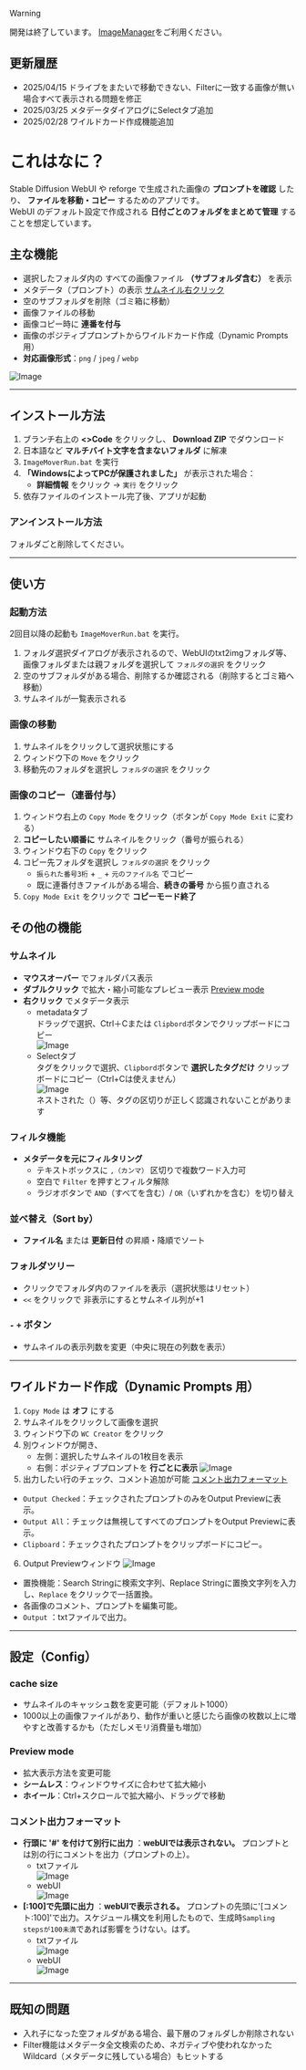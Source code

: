>[!WARNING]
>開発は終了しています。
>[ImageManager](https://github.com/Tail954/ImageManager)をご利用ください。


## 更新履歴
- 2025/04/15   ドライブをまたいで移動できない、Filterに一致する画像が無い場合すべて表示される問題を修正
- 2025/03/25   メタデータダイアログにSelectタブ追加
- 2025/02/28   ワイルドカード作成機能追加

# これはなに？

Stable Diffusion WebUI や reforge で生成された画像の **プロンプトを確認** したり、 **ファイルを移動・コピー** するためのアプリです。\
WebUI のデフォルト設定で作成される **日付ごとのフォルダをまとめて管理** することを想定しています。

## 主な機能
- 選択したフォルダ内の すべての画像ファイル **（サブフォルダ含む）** を表示
- メタデータ（プロンプト）の表示 [サムネイル右クリック](#サムネイル)
- 空のサブフォルダを削除（ゴミ箱に移動）
- 画像ファイルの移動
- 画像コピー時に **連番を付与** 
- 画像のポジティブプロンプトからワイルドカード作成（Dynamic Prompts 用）
- **対応画像形式**：`png` / `jpeg` / `webp`

![Image](https://github.com/user-attachments/assets/649081b0-2bfe-4c19-9615-0e4bba554462)

---
## インストール方法
1. ブランチ右上の **<>Code** をクリックし、 **Download ZIP** でダウンロード
2. 日本語など **マルチバイト文字を含まないフォルダ** に解凍
3. `ImageMoverRun.bat` を実行
4. **「WindowsによってPCが保護されました」** が表示された場合：
   - **詳細情報** をクリック → `実行` をクリック
5. 依存ファイルのインストール完了後、アプリが起動

### アンインストール方法
フォルダごと削除してください。

---
## 使い方
### 起動方法
2回目以降の起動も `ImageMoverRun.bat` を実行。

1. フォルダ選択ダイアログが表示されるので、WebUIのtxt2imgフォルダ等、画像フォルダまたは親フォルダを選択して `フォルダの選択` をクリック
2. 空のサブフォルダがある場合、削除するか確認される（削除するとゴミ箱へ移動）
3. サムネイルが一覧表示される

### 画像の移動
1. サムネイルをクリックして選択状態にする
2. ウィンドウ下の `Move` をクリック
3. 移動先のフォルダを選択し `フォルダの選択` をクリック

### 画像のコピー（連番付与）
1. ウィンドウ右上の `Copy Mode` をクリック（ボタンが `Copy Mode Exit` に変わる）
2. **コピーしたい順番に** サムネイルをクリック（番号が振られる）
3. ウィンドウ右下の `Copy` をクリック
4. コピー先フォルダを選択し `フォルダの選択` をクリック
   - `振られた番号3桁` + `_` + `元のファイル名` でコピー
   - 既に連番付きファイルがある場合、**続きの番号** から振り直される
5. `Copy Mode Exit` をクリックで **コピーモード終了**

## その他の機能
### サムネイル
- **マウスオーバー** でフォルダパス表示
- **ダブルクリック** で拡大・縮小可能なプレビュー表示 [Preview mode](#preview-mode)
- **右クリック** でメタデータ表示
   - metadataタブ  
   ドラッグで選択、Ctrl＋Cまたは `Clipbord`ボタンでクリップボードにコピー  
   ![Image](https://github.com/user-attachments/assets/457aebaa-c0a5-4986-9f08-9b2660edbc7b)
   - Selectタブ  
   タグをクリックで選択、`Clipbord`ボタンで **選択したタグだけ** クリップボードにコピー（Ctrl+Cは使えません）  
   ![Image](https://github.com/user-attachments/assets/c2d0101f-9828-4356-b45f-652c9112c7df)  
   ネストされた（）等、タグの区切りが正しく認識されないことがあります  

### フィルタ機能
- **メタデータを元にフィルタリング**
  - テキストボックスに `,（カンマ）` 区切りで複数ワード入力可
  - 空白で `Filter` を押すとフィルタ解除
  - ラジオボタンで `AND`（すべてを含む）/ `OR`（いずれかを含む）を切り替え

### 並べ替え（Sort by）
- **ファイル名** または **更新日付** の昇順・降順でソート

### フォルダツリー
- クリックでフォルダ内のファイルを表示（選択状態はリセット）
- `<<` をクリックで 非表示にするとサムネイル列が+1

### `-` `+` ボタン
- サムネイルの表示列数を変更（中央に現在の列数を表示）

---
## ワイルドカード作成（Dynamic Prompts 用）
1. `Copy Mode` は **オフ** にする
2. サムネイルをクリックして画像を選択
3. ウィンドウ下の `WC Creator` をクリック
4. 別ウィンドウが開き、
   - 左側：選択したサムネイルの1枚目を表示
   - 右側：ポジティブプロンプトを **行ごとに表示**
![Image](https://github.com/user-attachments/assets/c41280a8-b132-46c9-8bf1-c147e3c7ced8)
5. 出力したい行のチェック、コメント追加が可能 [コメント出力フォーマット](#コメント出力フォーマット)
  - `Output Checked`：チェックされたプロンプトのみをOutput Previewに表示。
  - `Output All`：チェックは無視してすべてのプロンプトをOutput Previewに表示。
  - `Clipboard`：チェックされたプロンプトをクリップボードにコピー。
6. Output Previewウィンドウ
![Image](https://github.com/user-attachments/assets/b0530e8b-dc81-47e0-9739-cbe39f48b1f1)
  - 置換機能：Search Stringに検索文字列、Replace Stringに置換文字列を入力し、`Replace` をクリックで一括置換。
  - 各画像のコメント、プロンプトを編集可能。
  - `Output` ：txtファイルで出力。

---

## 設定（Config）
### cache size
- サムネイルのキャッシュ数を変更可能（デフォルト1000）
- 1000以上の画像ファイルがあり、動作が重いと感じたら画像の枚数以上に増やすと改善するかも（ただしメモリ消費量も増加）

### Preview mode
- 拡大表示方法を変更可能
- **シームレス**：ウィンドウサイズに合わせて拡大縮小
- **ホイール**：Ctrl+スクロールで拡大縮小、ドラッグで移動

### コメント出力フォーマット
- **行頭に '#' を付けて別行に出力** ：**webUIでは表示されない。** プロンプトとは別の行にコメントを出力（プロンプトの上）。
  - txtファイル\
![Image](https://github.com/user-attachments/assets/29aa43d9-4f04-47c6-b092-748eeb8dd2b5)
  - webUI\
![Image](https://github.com/user-attachments/assets/52713fad-7469-44de-8f75-1c8e7c862cc6)
- **[:100]で先頭に出力** ：**webUIで表示される。** プロンプトの先頭に'[コメント:100]'で出力。スケジュール構文を利用したもので、生成時`Sampling stepsが100未満`であれば影響をうけない。はず。
  - txtファイル\
![Image](https://github.com/user-attachments/assets/96f733d8-73d1-40f8-80b2-a0c51b94bb26)
  - webUI\
![Image](https://github.com/user-attachments/assets/fa83fd84-d6f9-4f3d-9aec-5181fe3274e7)
---
## 既知の問題
- 入れ子になった空フォルダがある場合、最下層のフォルダしか削除されない
- Filter機能はメタデータ全文検索のため、ネガティブや使われなかったWildcard（メタデータに残している場合）もヒットする

